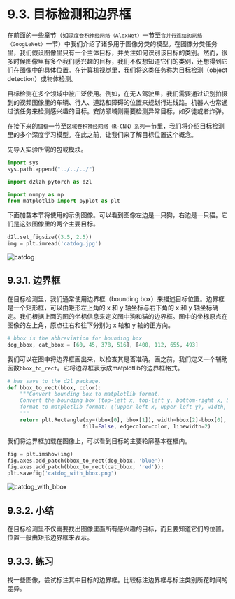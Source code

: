 # 9.3. 目标检测和边界框

在前面的一些章节（如`深度卷积神经网络（AlexNet）`一节至`含并行连结的网络（GoogLeNet）`一节）中我们介绍了诸多用于图像分类的模型。在图像分类任务里，我们假设图像里只有一个主体目标，并关注如何识别该目标的类别。然而，很多时候图像里有多个我们感兴趣的目标，我们不仅想知道它们的类别，还想得到它们在图像中的具体位置。在计算机视觉里，我们将这类任务称为目标检测（object detection）或物体检测。

目标检测在多个领域中被广泛使用。例如，在无人驾驶里，我们需要通过识别拍摄到的视频图像里的车辆、行人、道路和障碍的位置来规划行进线路。机器人也常通过该任务来检测感兴趣的目标。安防领域则需要检测异常目标，如歹徒或者炸弹。

在接下来的`锚框`一节至`区域卷积神经网络（R-CNN）系列`一节里，我们将介绍目标检测里的多个深度学习模型。在此之前，让我们来了解目标位置这个概念。

先导入实验所需的包或模块。

```python
import sys
sys.path.append("../../../")

import d2lzh_pytorch as d2l

import numpy as np
from matplotlib import pyplot as plt
```

下面加载本节将使用的示例图像。可以看到图像左边是一只狗，右边是一只猫。它们是这张图像里的两个主要目标。

```python
d2l.set_figsize((3.5, 2.5))
img = plt.imread('catdog.jpg')
```

![catdog](https://s1.ax1x.com/2020/03/14/8lsKKA.jpg)


## 9.3.1. 边界框

在目标检测里，我们通常使用边界框（bounding box）来描述目标位置。边界框是一个矩形框，可以由矩形左上角的 x 和 y 轴坐标与右下角的 x 和 y 轴坐标确定。我们根据上面的图的坐标信息来定义图中狗和猫的边界框。图中的坐标原点在图像的左上角，原点往右和往下分别为 x 轴和 y 轴的正方向。

```python
# bbox is the abbreviation for bounding box
dog_bbox, cat_bbox = [60, 45, 378, 516], [400, 112, 655, 493]
```

我们可以在图中将边界框画出来，以检查其是否准确。画之前，我们定义一个辅助函数`bbox_to_rect`。它将边界框表示成matplotlib的边界框格式。

```python
# has save to the d2l package.
def bbox_to_rect(bbox, color):
    """Convert bounding box to matplotlib format.
    Convert the bounding box (top-left x, top-left y, bottom-right x, bottom-right y) 
    format to matplotlib format: ((upper-left x, upper-left y), width, height)
    """
    return plt.Rectangle(xy=(bbox[0], bbox[1]), width=bbox[2]-bbox[0], height=bbox[3]-bbox[1],
                        fill=False, edgecolor=color, linewidth=2)
```

我们将边界框加载在图像上，可以看到目标的主要轮廓基本在框内。

```python
fig = plt.imshow(img)
fig.axes.add_patch(bbox_to_rect(dog_bbox, 'blue'))
fig.axes.add_patch(bbox_to_rect(cat_bbox, 'red'));
plt.savefig('catdog_with_bbox.png')
```

![catdog_with_bbox](https://s1.ax1x.com/2020/03/14/8lrz34.png)

## 9.3.2. 小结

在目标检测里不仅需要找出图像里面所有感兴趣的目标，而且要知道它们的位置。位置一般由矩形边界框来表示。

## 9.3.3. 练习

找一些图像，尝试标注其中目标的边界框。比较标注边界框与标注类别所花时间的差异。

